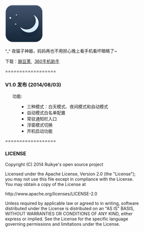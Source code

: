 
<img src="res/drawable-hdpi/ic_launcher.png"/>

^_^   夜猫子神器，妈妈再也不用担心晚上看手机看坏眼睛了~

下载：<a href="http://www.wandoujia.com/apps/com.awaysoft.nightlymode">豌豆荚</a>,&nbsp;&nbsp;<a href="http://zhushou.360.cn/detail/index/soft_id/1906239?recrefer=SE_D_%E5%A4%9C%E9%97%B4%E6%A8%A1%E5%BC%8F">360手机助手</a>

<!-- 插入新版本 -->

==================
<h3>V1.0 发布 (2014/08/03)</h3>
<ul><p>功能:</p><ul><ul>
  <li>三种模式：白天模式、夜间模式和自动模式</li>
  <li>自动模式白名单配置</li>
  <li>常驻通知栏入口</li>
  <li>浮窗模式切换</li>
  <li>开机启动功能</li>
</ul></ul></ul>

==================
<h3>LICENSE</h3>
<p><p>Copyright (C) 2014 Ruikye's open source project</p>
   Licensed under the Apache License, Version 2.0 (the "License");<br/>
   you may not use this file except in compliance with the License.<br/>
   You may obtain a copy of the License at<br><p>
       http://www.apache.org/licenses/LICENSE-2.0</p><p>
  Unless required by applicable law or agreed to in writing, software<br/>
  distributed under the License is distributed on an "AS IS" BASIS,<br/>
  WITHOUT WARRANTIES OR CONDITIONS OF ANY KIND, either<br/> express or implied.
  See the License for the specific language <br/>governing permissions and
  limitations under the License.</p>
</p>
